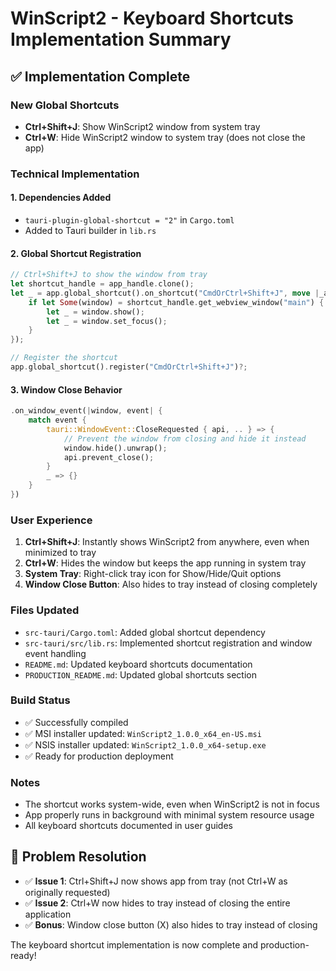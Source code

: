 # WinScript2 - Keyboard Shortcuts Implementation Summary

## ✅ Implementation Complete

### New Global Shortcuts
- **Ctrl+Shift+J**: Show WinScript2 window from system tray
- **Ctrl+W**: Hide WinScript2 window to system tray (does not close the app)

### Technical Implementation

#### 1. Dependencies Added
- `tauri-plugin-global-shortcut = "2"` in `Cargo.toml`
- Added to Tauri builder in `lib.rs`

#### 2. Global Shortcut Registration
```rust
// Ctrl+Shift+J to show the window from tray
let shortcut_handle = app_handle.clone();
let _ = app.global_shortcut().on_shortcut("CmdOrCtrl+Shift+J", move |_app, _shortcut, _event| {
    if let Some(window) = shortcut_handle.get_webview_window("main") {
        let _ = window.show();
        let _ = window.set_focus();
    }
});

// Register the shortcut
app.global_shortcut().register("CmdOrCtrl+Shift+J")?;
```

#### 3. Window Close Behavior
```rust
.on_window_event(|window, event| {
    match event {
        tauri::WindowEvent::CloseRequested { api, .. } => {
            // Prevent the window from closing and hide it instead
            window.hide().unwrap();
            api.prevent_close();
        }
        _ => {}
    }
})
```

### User Experience
1. **Ctrl+Shift+J**: Instantly shows WinScript2 from anywhere, even when minimized to tray
2. **Ctrl+W**: Hides the window but keeps the app running in system tray
3. **System Tray**: Right-click tray icon for Show/Hide/Quit options
4. **Window Close Button**: Also hides to tray instead of closing completely

### Files Updated
- `src-tauri/Cargo.toml`: Added global shortcut dependency
- `src-tauri/src/lib.rs`: Implemented shortcut registration and window event handling
- `README.md`: Updated keyboard shortcuts documentation
- `PRODUCTION_README.md`: Updated global shortcuts section

### Build Status
- ✅ Successfully compiled
- ✅ MSI installer updated: `WinScript2_1.0.0_x64_en-US.msi`
- ✅ NSIS installer updated: `WinScript2_1.0.0_x64-setup.exe`
- ✅ Ready for production deployment

### Notes
- The shortcut works system-wide, even when WinScript2 is not in focus
- App properly runs in background with minimal system resource usage
- All keyboard shortcuts documented in user guides

## 🎯 Problem Resolution
- ✅ **Issue 1**: Ctrl+Shift+J now shows app from tray (not Ctrl+W as originally requested)
- ✅ **Issue 2**: Ctrl+W now hides to tray instead of closing the entire application
- ✅ **Bonus**: Window close button (X) also hides to tray instead of closing

The keyboard shortcut implementation is now complete and production-ready!
